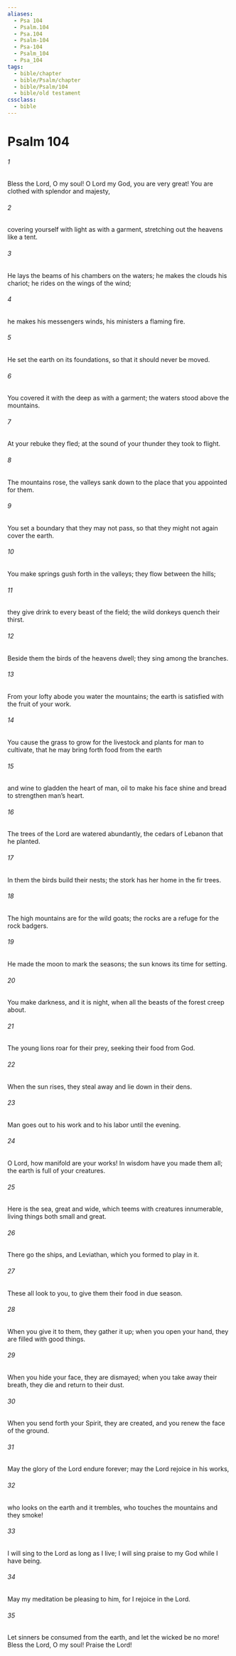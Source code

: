 ```yaml
---
aliases:
  - Psa 104
  - Psalm.104
  - Psa.104
  - Psalm-104
  - Psa-104
  - Psalm_104
  - Psa_104
tags:
  - bible/chapter
  - bible/Psalm/chapter
  - bible/Psalm/104
  - bible/old testament
cssclass:
  - bible
---
```


# Psalm 104

###### 1
Bless the Lord, O my soul! O Lord my God, you are very great!   You are clothed with splendor and majesty,
###### 2
covering yourself with light as with a garment,   stretching out the heavens like a tent.
###### 3
He lays the beams of his chambers on the waters; he makes the clouds his chariot; he rides on the wings of the wind;
###### 4
he makes his messengers winds, his ministers a flaming fire.
###### 5
He set the earth on its foundations, so that it should never be moved.
###### 6
You covered it with the deep as with a garment; the waters stood above the mountains.
###### 7
At your rebuke they fled; at the sound of your thunder they took to flight.
###### 8
The mountains rose, the valleys sank down to the place that you appointed for them.
###### 9
You set a boundary that they may not pass, so that they might not again cover the earth.
###### 10
You make springs gush forth in the valleys; they flow between the hills;
###### 11
they give drink to every beast of the field; the wild donkeys quench their thirst.
###### 12
Beside them the birds of the heavens dwell; they sing among the branches.
###### 13
From your lofty abode you water the mountains; the earth is satisfied with the fruit of your work.
###### 14
You cause the grass to grow for the livestock and plants for man to cultivate, that he may bring forth food from the earth
###### 15
and wine to gladden the heart of man,   oil to make his face shine and bread to strengthen man’s heart.
###### 16
The trees of the Lord are watered abundantly,   the cedars of Lebanon that he planted.
###### 17
In them the birds build their nests; the stork has her home in the fir trees.
###### 18
The high mountains are for the wild goats; the rocks are a refuge for the rock badgers.
###### 19
He made the moon to mark the seasons; the sun knows its time for setting.
###### 20
You make darkness, and it is night, when all the beasts of the forest creep about.
###### 21
The young lions roar for their prey, seeking their food from God.
###### 22
When the sun rises, they steal away and lie down in their dens.
###### 23
Man goes out to his work and to his labor until the evening.
###### 24
O Lord, how manifold are your works! In wisdom have you made them all; the earth is full of your creatures.
###### 25
Here is the sea, great and wide,   which teems with creatures innumerable, living things both small and great.
###### 26
There go the ships, and Leviathan, which you formed to play in it.
###### 27
These all look to you, to give them their food in due season.
###### 28
When you give it to them, they gather it up; when you open your hand, they are filled with good things.
###### 29
When you hide your face, they are dismayed; when you take away their breath, they die and return to their dust.
###### 30
When you send forth your Spirit, they are created, and you renew the face of the ground.
###### 31
May the glory of the Lord  endure forever; may the Lord  rejoice in his works,
###### 32
who looks on the earth and it trembles, who touches the mountains and they smoke!
###### 33
I will sing to the Lord  as long as I live; I will sing praise to my God while I have being.
###### 34
May my meditation be pleasing to him, for I rejoice in the Lord.
###### 35
Let sinners be consumed from the earth, and let the wicked be no more!   Bless the Lord, O my soul!   Praise the Lord!


